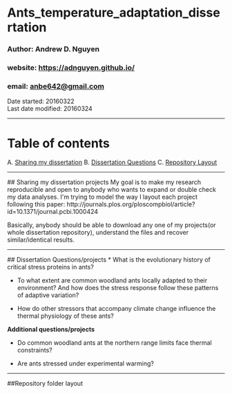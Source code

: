 # Ants_temperature_adaptation_dissertation   
### Author: Andrew D. Nguyen    
### website: https://adnguyen.github.io/    
### email: anbe642@gmail.com   
Date started: 20160322   
Last date modified: 20160324    

------

# Table of contents
A. [Sharing my dissertation](#id-section1)
B. [Dissertation Questions](#id-section2)
C. [Repository Layout](#id-section3)

 

------
<div id='id-section1'/>
## Sharing my dissertation projects     
My goal is to make my research reproducible and open to anybody who wants to expand or double check my data analyses. I'm trying to model the way I layout each project following this paper: http://journals.plos.org/ploscompbiol/article?id=10.1371/journal.pcbi.1000424

Basically, anybody should be able to download any one of my projects(or whole dissertation repository), understand the files and recover similar/identical results.     

------

<div id='id-section2'/>  
## Dissertation Questions/projects
* What is the evolutionary history of critical stress proteins in ants?    

* To what extent are common woodland ants locally adapted to their environment? And how does the stress response follow these patterns of adaptive variation?    

* How do other stressors that accompany climate change influence the thermal physiology of these ants?    

**Additional questions/projects**   
* Do common woodland ants at the northern range limits face thermal constraints?   

* Are ants stressed under experimental warming?   
 
------

<div id='id-section3'/>  
##Repository folder layout 
